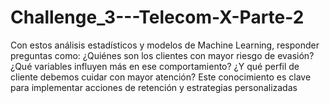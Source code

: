 # Challenge_3---Telecom-X-Parte-2
 Con estos análisis estadísticos y modelos de Machine Learning, responder preguntas como: ¿Quiénes son los clientes con mayor riesgo de evasión? ¿Qué variables influyen más en ese comportamiento? ¿Y qué perfil de cliente debemos cuidar con mayor atención? Este conocimiento es clave para implementar acciones de retención y estrategias personalizadas
